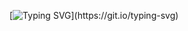 [![Typing SVG](https://readme-typing-svg.demolab.com?font=MonoLisa&duration=3000&pause=1000&color=FFFFFF&center=true&width=1000&lines=Halo+%F0%9F%91%8B;Aku+MeFromIndonesia!;Tidak+ada+yang+spesial+disini.;Hanya+orang+yang+malas+ngoding...)](https://git.io/typing-svg)
